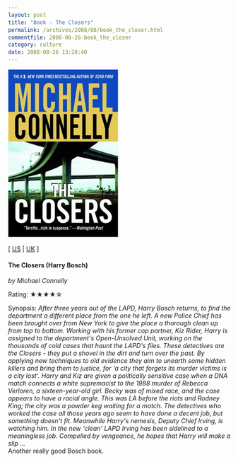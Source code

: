 ```yaml
---
layout: post
title: "Book - The Closers"
permalink: /archives/2008/08/book_the_closer.html
commentfile: 2008-08-26-book_the_closer
category: culture
date: 2008-08-26 13:28:40
---
```


<img class="photo right" src="/assets/images/0446699551.jpg" width="250" alt="The Closers (Harry Bosch) cover" />

\[ [US](http://www.amazon.com/o/asin/0446699551) | [UK](http://www.amazon.co.uk/o/asin/0446699551) \]

#### The Closers (Harry Bosch)

<em>by Michael Connelly</em>

Rating: ★★★★☆

<div class="book_synopsis" markdown="1">
Synopsis: <em>After three years out of the LAPD, Harry Bosch returns, to find the department a different place from the one he left. A new Police Chief has been brought over from New York to give the place a thorough clean up from top to bottom. Working with his former cop partner, Kiz Rider, Harry is assigned to the department's Open-Unsolved Unit, working on the thousands of cold cases that haunt the LAPD's files. These detectives are the Closers - they put a shovel in the dirt and turn over the past. By applying new techniques to old evidence they aim to unearth some hidden killers and bring them to justice, for 'a city that forgets its murder victims is a city lost'. Harry and Kiz are given a politically sensitive case when a DNA match connects a white supremacist to the 1988 murder of Rebecca Verloren, a sixteen-year-old girl. Becky was of mixed race, and the case appears to have a racial angle. This was LA before the riots and Rodney King; the city was a powder keg waiting for a match. The detectives who worked the case all those years ago seem to have done a decent job, but something doesn't fit. Meanwhile Harry's nemesis, Deputy Chief Irving, is watching him. In the new 'clean' LAPD Irving has been sidelined to a meaningless job. Compelled by vengeance, he hopes that Harry will make a slip ...</em>

</div>
Another really good Bosch book.
